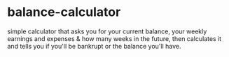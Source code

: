 # balance-calculator
simple calculator that asks you for your current balance, your weekly earnings  and expenses & how many weeks in the future, then calculates it and tells you if you'll be bankrupt or the balance you'll have.
